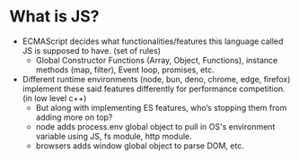 # What is JS?
- ECMAScript decides what functionalities/features this language called JS is supposed to have. (set of rules)
    - Global Constructor Functions (Array, Object, Functions), instance methods (map, filter), Event loop, promises, etc.
- Different runtime environments (node, bun, deno, chrome, edge, firefox) implement these said features differently for performance competition. (in low level c++)
    - But along with implementing ES features, who’s stopping them from adding more on top?
    - node adds process.env global object to pull in OS's environment variable using JS, fs module, http module.
    - browsers adds window global object to parse DOM, etc.